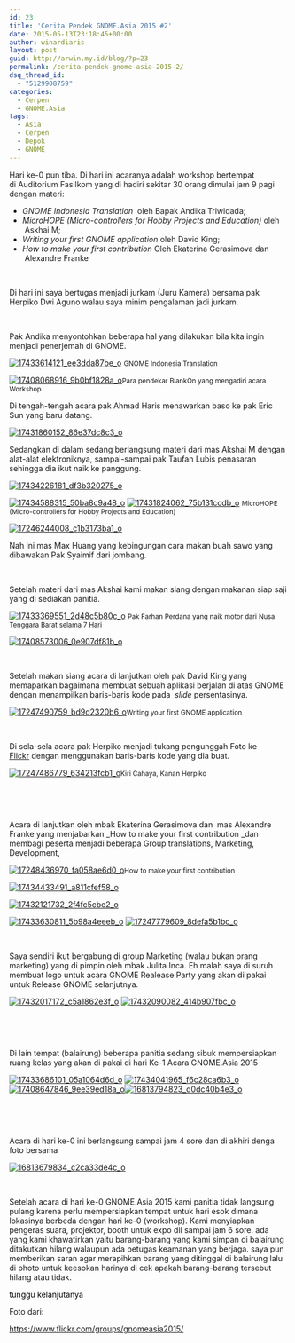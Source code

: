 ```yaml
---
id: 23
title: 'Cerita Pendek GNOME.Asia 2015 #2'
date: 2015-05-13T23:18:45+00:00
author: winardiaris
layout: post
guid: http://arwin.my.id/blog/?p=23
permalink: /cerita-pendek-gnome-asia-2015-2/
dsq_thread_id:
  - "5129908759"
categories:
  - Cerpen
  - GNOME.Asia
tags:
  - Asia
  - Cerpen
  - Depok
  - GNOME
---
```

Hari ke-0 pun tiba. Di hari ini acaranya adalah workshop bertempat di <span style="color: #222222;">Auditorium Fasilkom yang di hadiri sekitar 30 orang dimulai jam 9 pagi dengan materi: </span>

  * <span style="color: #222222;"><em>GNOME Indonesia Translation</em>  oleh Bapak Andika Triwidada;</span>
  * <span style="color: #222222;"><em>MicroHOPE (Micro-controllers for Hobby Projects and Education)</em> oleh  Askhai M;</span>
  * <span style="color: #222222;"><em>Writing your first GNOME application</em> oleh David King;</span>
  * _How to make your first contribution_ Oleh Ekaterina Gerasimova dan  Alexandre Franke

&nbsp;

Di hari ini saya bertugas menjadi jurkam (Juru Kamera) bersama pak Herpiko Dwi Aguno walau saya minim pengalaman jadi jurkam.

&nbsp;

Pak Andika menyontohkan beberapa hal yang dilakukan bila kita ingin menjadi penerjemah di GNOME.

[<img class="wp-image-47 size-full aligncenter" src="https://i2.wp.com/www.winardiaris.xyz/wp-content/uploads/2015/05/17433614121_ee3dda87be_o.jpg?resize=700%2C467" alt="17433614121_ee3dda87be_o" data-recalc-dims="1" />](https://i2.wp.com/www.winardiaris.xyz/wp-content/uploads/2015/05/17433614121_ee3dda87be_o.jpg) <span style="font-size: 9pt; text-align: center;">GNOME Indonesia Translation</span>

[<img class="alignnone size-full wp-image-69" src="https://i0.wp.com/www.winardiaris.xyz/wp-content/uploads/2015/05/17408068916_9b0bf1828a_o.jpg?resize=700%2C465" alt="17408068916_9b0bf1828a_o" data-recalc-dims="1" />](https://i0.wp.com/www.winardiaris.xyz/wp-content/uploads/2015/05/17408068916_9b0bf1828a_o.jpg)<span style="font-size: 9pt;">Para pendekar BlankOn yang mengadiri acara Workshop</span>

Di tengah-tengah acara pak Ahmad Haris menawarkan baso ke pak Eric Sun yang baru datang.

[<img class="size-full wp-image-42 aligncenter" src="https://i0.wp.com/www.winardiaris.xyz/wp-content/uploads/2015/05/17431860152_86e37dc8c3_o.jpg?resize=700%2C467" alt="17431860152_86e37dc8c3_o" data-recalc-dims="1" />](https://i0.wp.com/www.winardiaris.xyz/wp-content/uploads/2015/05/17431860152_86e37dc8c3_o.jpg)

Sedangkan di dalam sedang berlangsung materi dari mas Akshai M dengan alat-alat elektroniknya, sampai-sampai pak Taufan Lubis penasaran sehingga dia ikut naik ke panggung.
  
[<img class="size-full wp-image-50 aligncenter" src="https://i0.wp.com/www.winardiaris.xyz/wp-content/uploads/2015/05/17434226181_df3b320275_o.jpg?resize=700%2C467" alt="17434226181_df3b320275_o" data-recalc-dims="1" />](https://i0.wp.com/www.winardiaris.xyz/wp-content/uploads/2015/05/17434226181_df3b320275_o.jpg)
  
[<img class="size-full wp-image-52 aligncenter" src="https://i2.wp.com/www.winardiaris.xyz/wp-content/uploads/2015/05/17434588315_50ba8c9a48_o.jpg?resize=700%2C467" alt="17434588315_50ba8c9a48_o" data-recalc-dims="1" />](https://i2.wp.com/www.winardiaris.xyz/wp-content/uploads/2015/05/17434588315_50ba8c9a48_o.jpg) [<img class="size-full wp-image-71 aligncenter" src="https://i0.wp.com/www.winardiaris.xyz/wp-content/uploads/2015/05/17431824062_75b131ccdb_o.jpg?resize=700%2C467" alt="17431824062_75b131ccdb_o" data-recalc-dims="1" />](https://i0.wp.com/www.winardiaris.xyz/wp-content/uploads/2015/05/17431824062_75b131ccdb_o.jpg) <span style="font-size: 9pt;">MicroHOPE (Micro-controllers for Hobby Projects and Education)</span>
  
[<img class="wp-image-67 size-full aligncenter" src="https://i0.wp.com/www.winardiaris.xyz/wp-content/uploads/2015/05/17246244008_c1b3173ba1_o.jpg?resize=700%2C467" alt="17246244008_c1b3173ba1_o" data-recalc-dims="1" />](https://i0.wp.com/www.winardiaris.xyz/wp-content/uploads/2015/05/17246244008_c1b3173ba1_o.jpg)
  
Nah ini mas Max Huang yang kebingungan cara makan buah sawo yang dibawakan Pak Syaimif dari jombang.

&nbsp;

Setelah materi dari mas Akshai kami makan siang dengan makanan siap saji yang di sediakan panitia.

[<img class="size-full wp-image-44 aligncenter" src="https://i1.wp.com/www.winardiaris.xyz/wp-content/uploads/2015/05/17433369551_2d48c5b80c_o.jpg?resize=700%2C467" alt="17433369551_2d48c5b80c_o" data-recalc-dims="1" />](https://i1.wp.com/www.winardiaris.xyz/wp-content/uploads/2015/05/17433369551_2d48c5b80c_o.jpg) <span style="font-size: 9pt;">Pak Farhan Perdana yang naik motor dari Nusa Tenggara Barat selama 7 Hari</span>

[<img class="alignnone size-full wp-image-34" src="https://i1.wp.com/www.winardiaris.xyz/wp-content/uploads/2015/05/17408573006_0e907df81b_o.jpg?resize=700%2C467" alt="17408573006_0e907df81b_o" data-recalc-dims="1" />](https://i1.wp.com/www.winardiaris.xyz/wp-content/uploads/2015/05/17408573006_0e907df81b_o.jpg)

&nbsp;

Setelah makan siang acara di lanjutkan oleh pak David King yang memaparkan bagaimana membuat sebuah aplikasi berjalan di atas GNOME dengan menampilkan baris-baris kode pada  _slide_ persentasinya.

<a href="https://i0.wp.com/www.winardiaris.xyz/wp-content/uploads/2015/05/17247490759_bd9d2320b6_o.jpg" target="_blank"><img class="aligncenter wp-image-39" src="https://i0.wp.com/www.winardiaris.xyz/wp-content/uploads/2015/05/17247490759_bd9d2320b6_o.jpg?resize=700%2C467" alt="17247490759_bd9d2320b6_o" data-recalc-dims="1" /></a><span style="font-size: 9pt;">Writing your first GNOME application</span>

&nbsp;

Di sela-sela acara pak Herpiko menjadi tukang pengunggah Foto ke <a title="GNOME Asia Summit 2015" href="https://www.flickr.com/groups/gnomeasia2015/" target="_blank">Flickr</a> dengan menggunakan baris-baris kode yang dia buat.

[<img class="alignnone size-full wp-image-38" src="https://i0.wp.com/www.winardiaris.xyz/wp-content/uploads/2015/05/17247486779_634213fcb1_o.jpg?resize=700%2C467" alt="17247486779_634213fcb1_o" data-recalc-dims="1" />](https://i0.wp.com/www.winardiaris.xyz/wp-content/uploads/2015/05/17247486779_634213fcb1_o.jpg)<span style="font-size: 9pt;">Kiri Cahaya, Kanan Herpiko</span>

&nbsp;

&nbsp;

Acara di lanjutkan oleh mbak Ekaterina Gerasimova dan  mas Alexandre Franke yang menjabarkan _How to make your first contribution _dan membagi peserta menjadi beberapa Group translations, Marketing, Development,

[<img class="size-full wp-image-40 aligncenter" src="https://i1.wp.com/www.winardiaris.xyz/wp-content/uploads/2015/05/17248436970_fa058ae6d0_o.jpg?resize=700%2C467" alt="17248436970_fa058ae6d0_o" data-recalc-dims="1" />](https://i1.wp.com/www.winardiaris.xyz/wp-content/uploads/2015/05/17248436970_fa058ae6d0_o.jpg)<span style="font-size: 9pt;">How to make your first contribution</span>

[<img class="size-full wp-image-51 aligncenter" src="https://i0.wp.com/www.winardiaris.xyz/wp-content/uploads/2015/05/17434433491_a811cfef58_o.jpg?resize=700%2C465" alt="17434433491_a811cfef58_o" data-recalc-dims="1" />](https://i0.wp.com/www.winardiaris.xyz/wp-content/uploads/2015/05/17434433491_a811cfef58_o.jpg)

[<img class="size-full wp-image-43 aligncenter" src="https://i0.wp.com/www.winardiaris.xyz/wp-content/uploads/2015/05/17432121732_2f4fc5cbe2_o.jpg?resize=700%2C465" alt="17432121732_2f4fc5cbe2_o" data-recalc-dims="1" />](https://i0.wp.com/www.winardiaris.xyz/wp-content/uploads/2015/05/17432121732_2f4fc5cbe2_o.jpg)

[<img class="size-full wp-image-65 aligncenter" src="https://i1.wp.com/www.winardiaris.xyz/wp-content/uploads/2015/05/17433630811_5b98a4eeeb_o.jpg?resize=700%2C465" alt="17433630811_5b98a4eeeb_o" data-recalc-dims="1" />](https://i1.wp.com/www.winardiaris.xyz/wp-content/uploads/2015/05/17433630811_5b98a4eeeb_o.jpg) [<img class="size-full wp-image-62 aligncenter" src="https://i0.wp.com/www.winardiaris.xyz/wp-content/uploads/2015/05/17247779609_8defa5b1bc_o.jpg?resize=700%2C465" alt="17247779609_8defa5b1bc_o" data-recalc-dims="1" />](https://i0.wp.com/www.winardiaris.xyz/wp-content/uploads/2015/05/17247779609_8defa5b1bc_o.jpg)

&nbsp;

Saya sendiri ikut bergabung di group Marketing (walau bukan orang marketing) yang di pimpin oleh mbak Julita Inca. Eh malah saya di suruh membuat logo untuk acara GNOME Realease Party yang akan di pakai untuk Release GNOME selanjutnya.
  
[<img class="size-full wp-image-63 aligncenter" src="https://i1.wp.com/www.winardiaris.xyz/wp-content/uploads/2015/05/17432017172_c5a1862e3f_o.jpg?resize=700%2C465" alt="17432017172_c5a1862e3f_o" data-recalc-dims="1" />](https://i1.wp.com/www.winardiaris.xyz/wp-content/uploads/2015/05/17432017172_c5a1862e3f_o.jpg) [<img class="size-full wp-image-64 aligncenter" src="https://i0.wp.com/www.winardiaris.xyz/wp-content/uploads/2015/05/17432090082_414b907fbc_o.jpg?resize=700%2C465" alt="17432090082_414b907fbc_o" data-recalc-dims="1" />](https://i0.wp.com/www.winardiaris.xyz/wp-content/uploads/2015/05/17432090082_414b907fbc_o.jpg)

&nbsp;

&nbsp;

Di lain tempat (balairung) beberapa panitia sedang sibuk mempersiapkan ruang kelas yang akan di pakai di hari Ke-1 Acara GNOME.Asia 2015
  
[<img class="alignnone size-full wp-image-48" src="https://i2.wp.com/www.winardiaris.xyz/wp-content/uploads/2015/05/17433686101_05a1064d6d_o.jpg?resize=700%2C465" alt="17433686101_05a1064d6d_o" data-recalc-dims="1" />](https://i2.wp.com/www.winardiaris.xyz/wp-content/uploads/2015/05/17433686101_05a1064d6d_o.jpg) [<img class="alignnone size-full wp-image-49" src="https://i0.wp.com/www.winardiaris.xyz/wp-content/uploads/2015/05/17434041965_f6c28ca6b3_o.jpg?resize=700%2C465" alt="17434041965_f6c28ca6b3_o" data-recalc-dims="1" />](https://i0.wp.com/www.winardiaris.xyz/wp-content/uploads/2015/05/17434041965_f6c28ca6b3_o.jpg)[<img class="alignnone size-full wp-image-70" src="https://i1.wp.com/www.winardiaris.xyz/wp-content/uploads/2015/05/17408647846_9ee39ed18a_o.jpg?resize=700%2C465" alt="17408647846_9ee39ed18a_o" data-recalc-dims="1" />](https://i1.wp.com/www.winardiaris.xyz/wp-content/uploads/2015/05/17408647846_9ee39ed18a_o.jpg)[<img class="size-full wp-image-74 aligncenter" src="https://i1.wp.com/www.winardiaris.xyz/wp-content/uploads/2015/05/16813794823_d0dc40b4e3_o.jpg?resize=700%2C465" alt="16813794823_d0dc40b4e3_o" data-recalc-dims="1" />](https://i1.wp.com/www.winardiaris.xyz/wp-content/uploads/2015/05/16813794823_d0dc40b4e3_o.jpg)

&nbsp;

&nbsp;

Acara di hari ke-0 ini berlangsung sampai jam 4 sore dan di akhiri denga foto bersama

[<img class="alignnone size-full wp-image-73" src="https://i0.wp.com/www.winardiaris.xyz/wp-content/uploads/2015/05/16813679834_c2ca33de4c_o.jpg?resize=700%2C467" alt="16813679834_c2ca33de4c_o" data-recalc-dims="1" />](https://i0.wp.com/www.winardiaris.xyz/wp-content/uploads/2015/05/16813679834_c2ca33de4c_o.jpg)

&nbsp;

Setelah acara di hari ke-0 GNOME.Asia 2015 kami panitia tidak langsung pulang karena perlu mempersiapkan tempat untuk hari esok dimana lokasinya berbeda dengan hari ke-0 (workshop). Kami menyiapkan pengeras suara, projektor, booth untuk expo dll sampai jam 6 sore. ada yang kami khawatirkan yaitu barang-barang yang kami simpan di balairung ditakutkan hilang walaupun ada petugas keamanan yang berjaga. saya pun memberikan saran agar merapihkan barang yang ditinggal di balairung lalu di photo untuk keesokan harinya di cek apakah barang-barang tersebut hilang atau tidak.

<span style="color: #000000;">tunggu kelanjutanya </span>

Foto dari:
  
https://www.flickr.com/groups/gnomeasia2015/